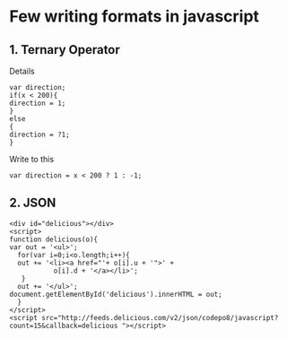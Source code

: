 # Few writing formats in javascript
## 1. Ternary Operator

 Details  

```
var direction;
if(x < 200){
direction = 1;
}
else
{
direction = ?1;
}
```
 Write to this 
```
var direction = x < 200 ? 1 : -1;
```
## 2. JSON

```
<div id="delicious"></div>
<script>
function delicious(o){
var out = '<ul>';
  for(var i=0;i<o.length;i++){
  out += '<li><a href="'+ o[i].u + '">' +
           o[i].d + '</a></li>';
   }
  out += '</ul>';
document.getElementById('delicious').innerHTML = out;
  }
</script>
<script src="http://feeds.delicious.com/v2/json/codepo8/javascript? count=15&callback=delicious "></script>
```
